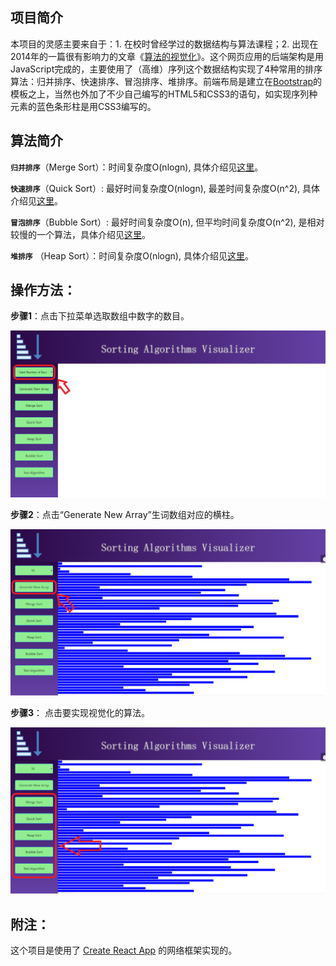 ## 项目简介

本项目的灵感主要来自于：1. 在校时曾经学过的数据结构与算法课程；2. 出现在2014年的一篇很有影响力的文章《[算法的视觉化](https://bost.ocks.org/mike/algorithms/)》。这个网页应用的后端架构是用JavaScript完成的，主要使用了（高维）序列这个数据结构实现了4种常用的排序算法：归并排序、快速排序、冒泡排序、堆排序。前端布局是建立在[Bootstrap](https://getbootstrap.com/)的模板之上，当然也外加了不少自己编写的HTML5和CSS3的语句，如实现序列种元素的蓝色条形柱是用CSS3编写的。

## 算法简介

**`归并排序`**（Merge Sort）：时间复杂度O(nlogn), 具体介绍见[这里](https://www.cnblogs.com/DSNFZ/articles/7745785.html)。

**`快速排序`**（Quick Sort）: 最好时间复杂度O(nlogn), 最差时间复杂度O(n^2), 具体介绍见[这里](https://dracarys.github.io/2019/08/20/Algorithm-club-quicksort/)。

**`冒泡排序`**（Bubble Sort）: 最好时间复杂度O(n), 但平均时间复杂度O(n^2), 是相对较慢的一个算法，具体介绍见[这里](https://my.oschina.net/u/2312175/blog/668283)。

**`堆排序`** （Heap Sort）：时间复杂度O(nlogn), 具体介绍见[这里](https://blog.csdn.net/xiajun07061225/article/details/7602979)。

## 操作方法：

**步骤1**：点击下拉菜单选取数组中数字的数目。

<img display="block" margin="auto" title="Step1" alt="Step1" width="800px" src="https://github.com/MadMacZhu/Sorting-Algorithms-Visualizer/blob/master/public/step1.png" />

**步骤2**：点击“Generate New Array”生词数组对应的横柱。

<img display="block" margin="auto" title="Step2" alt="Step2" width="800px" src="https://github.com/MadMacZhu/Sorting-Algorithms-Visualizer/blob/master/public/step2.png" />

**步骤3**： 点击要实现视觉化的算法。

<img display="block" margin="auto" title="Step3" alt="Step3" width="800px" src="https://github.com/MadMacZhu/Sorting-Algorithms-Visualizer/blob/master/public/step3.png" />

## 附注：

这个项目是使用了 [Create React App](https://github.com/facebook/create-react-app) 的网络框架实现的。
